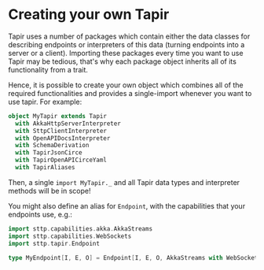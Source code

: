 # Creating your own Tapir

Tapir uses a number of packages which contain either the data classes for describing endpoints or interpreters
of this data (turning endpoints into a server or a client). Importing these packages every time you want to use Tapir
may be tedious, that's why each package object inherits all of its functionality from a trait.

Hence, it is possible to create your own object which combines all of the required functionalities and provides
a single-import whenever you want to use tapir. For example:

```scala
object MyTapir extends Tapir
  with AkkaHttpServerInterpreter
  with SttpClientInterpreter
  with OpenAPIDocsInterpreter
  with SchemaDerivation
  with TapirJsonCirce
  with TapirOpenAPICirceYaml
  with TapirAliases
```

Then, a single `import MyTapir._` and all Tapir data types and interpreter methods will be in scope!

You might also define an alias for `Endpoint`, with the capabilities that your endpoints use, e.g.:

```scala mdoc:compile-only
import sttp.capabilities.akka.AkkaStreams
import sttp.capabilities.WebSockets
import sttp.tapir.Endpoint

type MyEndpoint[I, E, O] = Endpoint[I, E, O, AkkaStreams with WebSockets]
```